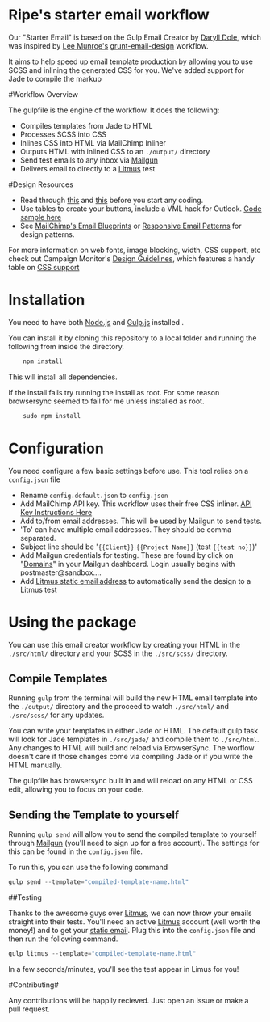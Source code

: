 # Ripe's starter email workflow

Our "Starter Email" is based on the Gulp Email Creator by [Daryll Dole](https://github.com/darylldoyle/Gulp-Email-Creator), which was inspired by [Lee Munroe's](https://github.com/leemunroe) [grunt-email-design](https://github.com/leemunroe/grunt-email-design)  workflow.

It aims to help speed up email template production by allowing you to use SCSS and inlining the generated CSS for you.  We've added support for Jade to compile the markup

#Workflow Overview

The gulpfile is the engine of the workflow.  It does the following:

* Compiles templates from Jade to HTML
* Processes SCSS into CSS
* Inlines CSS into HTML via MailChimp Inliner
* Outputs HTML with inlined CSS to an `./output/` directory
* Send test emails to any inbox via [Mailgun](http://mailgun.com)
* Delivers email to directly to a [Litmus](http://litmus.com) test

#Design Resources

* Read through [this](https://www.campaignmonitor.com/resources/will-it-work/guidelines/) and [this](https://litmus.com/blog/html-email-coding-101-infographic) before you start any coding.  
* Use tables to create your buttons, include a VML hack for Outlook.  [Code sample here](https://gist.github.com/elidickinson/9424116#file-html_email_buttons_1-html)
* See [MailChimp's Email Blueprints](https://github.com/mailchimp/Email-Blueprints) or [Responsive Email Patterns](http://responsiveemailpatterns.com/) for design patterns.  

For more information on web fonts, image blocking, width, CSS support, etc check out Campaign Monitor's [Design Guidelines](https://www.campaignmonitor.com/dev-resources/will-it-work/), which features a handy table on [CSS support](https://www.campaignmonitor.com/css/)

# Installation

You need to have both [Node.js](http://nodejs.org/) and [Gulp.js](http://gulpjs.com/) installed . 

You can install it by cloning this repository to a local folder and running the following from inside the directory.

```javascript
    npm install
```
This will install all dependencies.

If the install fails try running the install as root. For some reason browsersync seemed to fail for me unless installed as root.

```javascript
    sudo npm install
```

# Configuration

You need configure a few basic settings before use.  This tool relies on a `config.json` file

* Rename `config.default.json` to `config.json`
* Add MailChimp API key.  This workflow uses their free CSS inliner.  [API Key Instructions Here](http://kb.mailchimp.com/accounts/management/about-api-keys)
* Add to/from email addresses.  This will be used by Mailgun to send tests. 
* 'To' can have multiple email addresses.  They should be comma separated.
* Subject line should be '`{{Client}}` `{{Project Name}}` (test `{{test no}}`)'
* Add Mailgun credentials for testing.  These are found by click on "[Domains](https://mailgun.com/app/domains)" in your Mailgun dashboard. Login usually begins with postmaster@sandbox....
* Add [Litmus static email address](https://litmus.com/help/testing/static-email-addresses/) to automatically send the design to a Litmus test

# Using the package

You can use this email creator workflow by creating your HTML in the `./src/html/` directory and your SCSS in the `./src/scss/` directory.

## Compile Templates
Running `gulp` from the terminal will build the new HTML email template into the `./output/` directory and the proceed to watch `./src/html/` and `./src/scss/` for any updates.

You can write your templates in either Jade or HTML.  The default gulp task will look for Jade templates in `./src/jade/` and compile them to `./src/html`.  Any changes to HTML will build and reload via BrowserSync.  The worflow doesn't care if those changes come via compiling Jade or if you write the HTML manually.

The gulpfile has browsersync built in and will reload on any HTML or CSS edit, allowing you to focus on your code.

## Sending the Template to yourself
Running `gulp send` will allow you to send the compiled template to yourself through [Mailgun](https://mailgun.com) (you'll need to sign up for a free account). The settings for this can be found in the `config.json` file.

To run this, you can use the following command

```javascript
gulp send --template="compiled-template-name.html"
```

##Testing

Thanks to the awesome guys over [Litmus](http://litmus.com/), we can now throw your emails straight into their tests. You'll need an active [Litmus](http://litmus.com/) account (well worth the money!) and to get your [static email](https://litmus.com/static-email). Plug this into the `config.json` file and then run the following command.

```javascript
gulp litmus --template="compiled-template-name.html"
```
In a few seconds/minutes, you'll see the test appear in Limus for you!

#Contributing#

Any contributions will be happily recieved. Just open an issue or make a pull request.